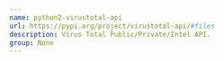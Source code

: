 ```yaml
---
name: python2-virustotal-api
url: https://pypi.org/project/virustotal-api/#files
description: Virus Total Public/Private/Intel API.
group: None
---
```

